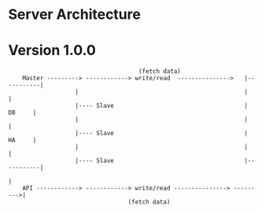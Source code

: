 # Server Architecture

# Version 1.0.0

           
                                         (fetch data)
        Master ---------> ------------> write/read  --------------->   |-----------|
                       |                                               |           |
                       |---- Slave                                     |    DB     |
                       |                                               |           |
                       |---- Slave                                     |    HA     |
                       |                                               |           |         
                       |---- Slave                                     |-----------|         
                                                                              |
        API ------------> ------------> write/read ---------------> --------->|   
                                      (fetch data)
